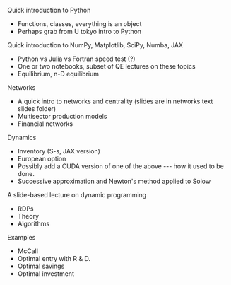 
Quick introduction to Python

- Functions, classes, everything is an object
- Perhaps grab from U tokyo intro to Python


Quick introduction to NumPy, Matplotlib, SciPy, Numba, JAX

- Python vs Julia vs Fortran speed test (?)
- One or two notebooks, subset of QE lectures on these topics
- Equilibrium, n-D equilibrium


Networks

- A quick intro to networks and centrality 
    (slides are in networks text slides folder) 
- Multisector production models
- Financial networks


Dynamics

- Inventory (S-s, JAX version)
- European option
- Possibly add a CUDA version of one of the above --- how it used to be done.
- Successive approximation and Newton's method applied to Solow


A slide-based lecture on dynamic programming 

- RDPs
- Theory
- Algorithms


Examples

- McCall
- Optimal entry with R & D.
- Optimal savings
- Optimal investment


